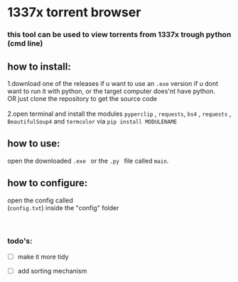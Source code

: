 # 1337x torrent browser

### this tool can be used to view torrents from 1337x trough python (cmd line)

## how to install:
1.download one of the releases if u want to use an `.exe` version if u dont want to run it with python, or the target computer does'nt have python.<br />
OR just clone the repository to get the source code<br /><br />
2.open terminal and install the modules `pyperclip` , `requests`, `bs4` , `requests` , `BeautifulSoup4` and `termcolor` via `pip install MODULENAME`



## how to use:
open the downloaded `.exe ` or the `.py ` file called `main`. 
## how to configure:
open the config called<br />(`config.txt`) inside the "config" folder<br /><br /><br />





### todo's:

 - [ ] make it more tidy
 - [ ] add sorting mechanism
 
